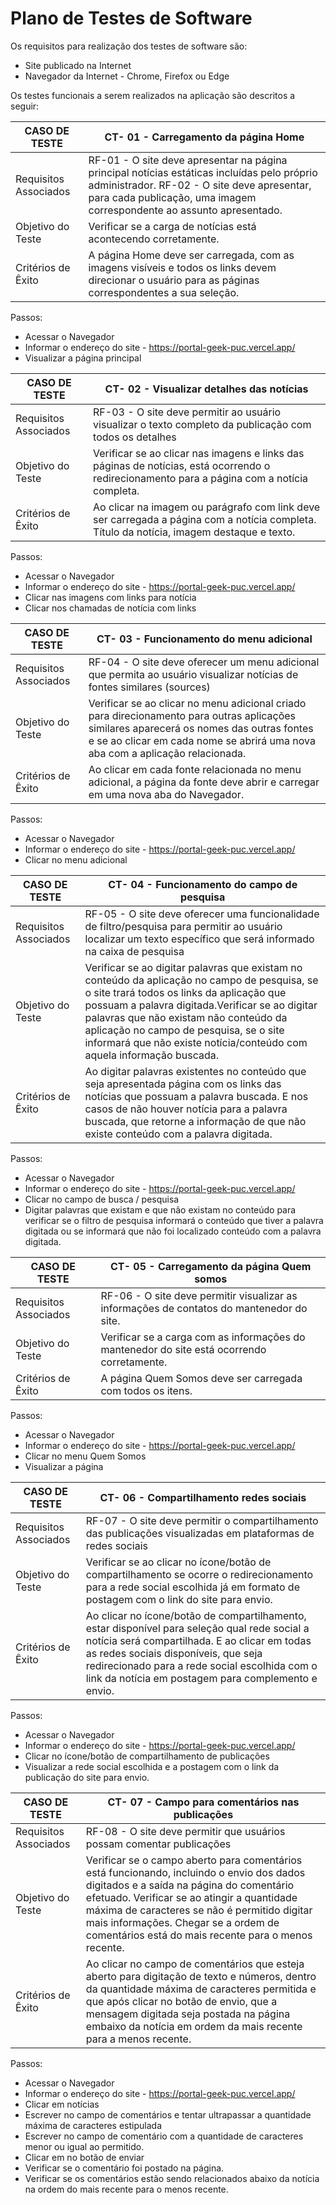 # Plano de Testes de Software

Os requisitos para realização dos testes de software são:

- Site publicado na Internet
- Navegador da Internet - Chrome, Firefox ou Edge

Os testes funcionais a serem realizados na aplicação são descritos a seguir:

| CASO DE TESTE         | CT- 01 - Carregamento da página Home                                                                                                                                                                                |
| --------------------- | ------------------------------------------------------------------------------------------------------------------------------------------------------------------------------------------------------------------- |
| Requisitos Associados | RF-01 - O site deve apresentar na página principal notícias estáticas incluídas pelo próprio administrador. RF-02 - O site deve apresentar, para cada publicação, uma imagem correspondente ao assunto apresentado. |
| Objetivo do Teste     | Verificar se a carga de notícias está acontecendo corretamente.                                                                                                                                                     |
| Critérios de Êxito    | A página Home deve ser carregada, com as imagens visíveis e todos os links devem direcionar o usuário para as páginas correspondentes a sua seleção.                                                                |

Passos:

- Acessar o Navegador
- Informar o endereço do site - https://portal-geek-puc.vercel.app/
- Visualizar a página principal

| CASO DE TESTE         | CT- 02 - Visualizar detalhes das notícias                                                                                                   |
| --------------------- | ------------------------------------------------------------------------------------------------------------------------------------------- |
| Requisitos Associados | RF-03 - O site deve permitir ao usuário visualizar o texto completo da publicação com todos os detalhes                                     |
| Objetivo do Teste     | Verificar se ao clicar nas imagens e links das páginas de notícias, está ocorrendo o redirecionamento para a página com a notícia completa. |
| Critérios de Êxito    | Ao clicar na imagem ou parágrafo com link deve ser carregada a página com a notícia completa. Título da notícia, imagem destaque e texto.   |

Passos:

- Acessar o Navegador
- Informar o endereço do site - https://portal-geek-puc.vercel.app/
- Clicar nas imagens com links para notícia
- Clicar nos chamadas de notícia com links

| CASO DE TESTE         | CT- 03 - Funcionamento do menu adicional                                                                                                                                                                                  |
| --------------------- | ------------------------------------------------------------------------------------------------------------------------------------------------------------------------------------------------------------------------- |
| Requisitos Associados | RF-04 - O site deve oferecer um menu adicional que permita ao usuário visualizar notícias de fontes similares (sources)                                                                                                   |
| Objetivo do Teste     | Verificar se ao clicar no menu adicional criado para direcionamento para outras aplicações similares aparecerá os nomes das outras fontes e se ao clicar em cada nome se abrirá uma nova aba com a aplicação relacionada. |
| Critérios de Êxito    | Ao clicar em cada fonte relacionada no menu adicional, a página da fonte deve abrir e carregar em uma nova aba do Navegador.                                                                                              |

Passos:

- Acessar o Navegador
- Informar o endereço do site - https://portal-geek-puc.vercel.app/
- Clicar no menu adicional

| CASO DE TESTE         | CT- 04 - Funcionamento do campo de pesquisa                                                                                                                                                                                                                                                                                                                |
| --------------------- | ---------------------------------------------------------------------------------------------------------------------------------------------------------------------------------------------------------------------------------------------------------------------------------------------------------------------------------------------------------- |
| Requisitos Associados | RF-05 - O site deve oferecer uma funcionalidade de filtro/pesquisa para permitir ao usuário localizar um texto específico que será informado na caixa de pesquisa                                                                                                                                                                                          |
| Objetivo do Teste     | Verificar se ao digitar palavras que existam no conteúdo da aplicação no campo de pesquisa, se o site trará todos os links da aplicação que possuam a palavra digitada.Verificar se ao digitar palavras que não existam não conteúdo da aplicação no campo de pesquisa, se o site informará que não existe notícia/conteúdo com aquela informação buscada. |
| Critérios de Êxito    | Ao digitar palavras existentes no conteúdo que seja apresentada página com os links das notícias que possuam a palavra buscada. E nos casos de não houver notícia para a palavra buscada, que retorne a informação de que não existe conteúdo com a palavra digitada.                                                                                      |

Passos:

- Acessar o Navegador
- Informar o endereço do site - https://portal-geek-puc.vercel.app/
- Clicar no campo de busca / pesquisa
- Digitar palavras que existam e que não existam no conteúdo para verificar se o filtro de pesquisa informará o conteúdo que tiver a palavra digitada ou se informará que não foi localizado conteúdo com a palavra digitada.

| CASO DE TESTE         | CT- 05 - Carregamento da página Quem somos                                                 |
| --------------------- | ------------------------------------------------------------------------------------------ |
| Requisitos Associados | RF-06 - O site deve permitir visualizar as informações de contatos do mantenedor do site.  |
| Objetivo do Teste     | Verificar se a carga com as informações do mantenedor do site está ocorrendo corretamente. |
| Critérios de Êxito    | A página Quem Somos deve ser carregada com todos os itens.                                 |

Passos:

- Acessar o Navegador
- Informar o endereço do site - https://portal-geek-puc.vercel.app/
- Clicar no menu Quem Somos
- Visualizar a página

| CASO DE TESTE         | CT- 06 - Compartilhamento redes sociais                                                                                                                                                                                                                                                       |
| --------------------- | --------------------------------------------------------------------------------------------------------------------------------------------------------------------------------------------------------------------------------------------------------------------------------------------- |
| Requisitos Associados | RF-07 - O site deve permitir o compartilhamento das publicações visualizadas em plataformas de redes sociais                                                                                                                                                                                  |
| Objetivo do Teste     | Verificar se ao clicar no ícone/botão de compartilhamento se ocorre o redirecionamento para a rede social escolhida já em formato de postagem com o link do site para envio.                                                                                                                  |
| Critérios de Êxito    | Ao clicar no ícone/botão de compartilhamento, estar disponível para seleção qual rede social a notícia será compartilhada. E ao clicar em todas as redes sociais disponíveis, que seja redirecionado para a rede social escolhida com o link da notícia em postagem para complemento e envio. |

Passos:

- Acessar o Navegador
- Informar o endereço do site - https://portal-geek-puc.vercel.app/
- Clicar no ícone/botão de compartilhamento de publicações
- Visualizar a rede social escolhida e a postagem com o link da publicação do site para envio.

| CASO DE TESTE         | CT- 07 - Campo para comentários nas publicações                                                                                                                                                                                                                                                                                     |
| --------------------- | ----------------------------------------------------------------------------------------------------------------------------------------------------------------------------------------------------------------------------------------------------------------------------------------------------------------------------------- |
| Requisitos Associados | RF-08 - O site deve permitir que usuários possam comentar publicações                                                                                                                                                                                                                                                               |
| Objetivo do Teste     | Verificar se o campo aberto para comentários está funcionando, incluindo o envio dos dados digitados e a saída na página do comentário efetuado. Verificar se ao atingir a quantidade máxima de caracteres se não é permitido digitar mais informações. Chegar se a ordem de comentários está do mais recente para o menos recente. |
| Critérios de Êxito    | Ao clicar no campo de comentários que esteja aberto para digitação de texto e números, dentro da quantidade máxima de caracteres permitida e que após clicar no botão de envio, que a mensagem digitada seja postada na página embaixo da notícia em ordem da mais recente para a menos recente.                                    |

Passos:

- Acessar o Navegador
- Informar o endereço do site - https://portal-geek-puc.vercel.app/
- Clicar em notícias
- Escrever no campo de comentários e tentar ultrapassar a quantidade máxima de caracteres estipulada
- Escrever no campo de comentário com a quantidade de caracteres menor ou igual ao permitido.
- Clicar em no botão de enviar
- Verificar se o comentário foi postado na página.
- Verificar se os comentários estão sendo relacionados abaixo da notícia na ordem do mais recente para o menos recente.

